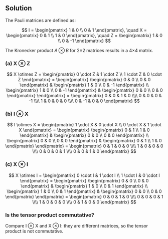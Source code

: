<!-- 10. Calculate the matrix representation of the tensor products of the Pauli operators:
(a) X and Z
(b) I and X
(c) X and I
Is the tensor product commutative? -->

## Solution

The Pauli matrices are defined as:

$$
I = \begin{pmatrix} 1 & 0 \\ 0 & 1 \end{pmatrix}, \quad X = \begin{pmatrix} 0 & 1 \\ 1 & 0 \end{pmatrix}, \quad Z = \begin{pmatrix} 1 & 0 \\ 0 & -1 \end{pmatrix}
$$

The Kronecker product $A \otimes B$ for 2×2 matrices results in a 4×4 matrix.

### (a) X ⊗ Z

$$
X \otimes Z = \begin{pmatrix} 0 \cdot Z & 1 \cdot Z \\ 1 \cdot Z & 0 \cdot Z \end{pmatrix} = \begin{pmatrix} \begin{pmatrix} 0 & 0 \\ 0 & 0 \end{pmatrix} & \begin{pmatrix} 1 & 0 \\ 0 & -1 \end{pmatrix} \\ \begin{pmatrix} 1 & 0 \\ 0 & -1 \end{pmatrix} & \begin{pmatrix} 0 & 0 \\ 0 & 0 \end{pmatrix} \end{pmatrix} = \begin{pmatrix}
0 & 0 & 1 & 0 \\\\
0 & 0 & 0 & -1 \\\\
1 & 0 & 0 & 0 \\\\
0 & -1 & 0 & 0
\end{pmatrix}
$$

### (b) I ⊗ X

$$
I \otimes X = \begin{pmatrix} 1 \cdot X & 0 \cdot X \\ 0 \cdot X & 1 \cdot X \end{pmatrix} = \begin{pmatrix} \begin{pmatrix} 0 & 1 \\ 1 & 0 \end{pmatrix} & \begin{pmatrix} 0 & 0 \\ 0 & 0 \end{pmatrix} \\ \begin{pmatrix} 0 & 0 \\ 0 & 0 \end{pmatrix} & \begin{pmatrix} 0 & 1 \\ 1 & 0 \end{pmatrix} \end{pmatrix} = \begin{pmatrix}
0 & 1 & 0 & 0 \\\\
1 & 0 & 0 & 0 \\\\
0 & 0 & 0 & 1 \\\\
0 & 0 & 1 & 0
\end{pmatrix}
$$

### (c) X ⊗ I

$$
X \otimes I = \begin{pmatrix} 0 \cdot I & 1 \cdot I \\ 1 \cdot I & 0 \cdot I \end{pmatrix} = \begin{pmatrix} \begin{pmatrix} 0 & 0 \\ 0 & 0 \end{pmatrix} & \begin{pmatrix} 1 & 0 \\ 0 & 1 \end{pmatrix} \\ \begin{pmatrix} 1 & 0 \\ 0 & 1 \end{pmatrix} & \begin{pmatrix} 0 & 0 \\ 0 & 0 \end{pmatrix} \end{pmatrix} = \begin{pmatrix}
0 & 0 & 1 & 0 \\\\
0 & 0 & 0 & 1 \\\\
1 & 0 & 0 & 0 \\\\
0 & 1 & 0 & 0
\end{pmatrix}
$$

### Is the tensor product commutative?

Compare I ⊗ X and X ⊗ I: they are different matrices, so the tensor product is not commutative.
